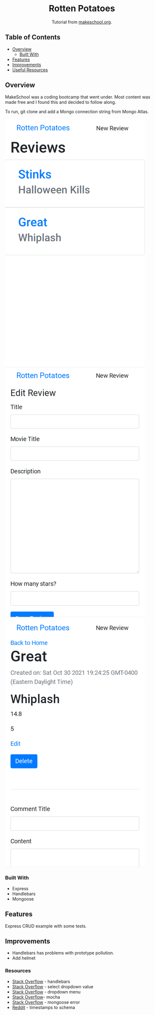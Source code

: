 <h1 align="center">Rotten Potatoes</h1>

<div align="center">
   Tutorial from  <a href="https://makeschool.org/mediabook/oa/tutorials/rotten-potatoes---movie-reviews-with-express-js/start-an-express-project/" target="_blank">makeschool.org</a>.
</div>

## Table of Contents

- [Overview](#overview)
  - [Built With](#built-with)
- [Features](#features)
- [Improvements](#improvements)
- [Useful Resources](#useful-resources)

## Overview

MakeSchool was a coding bootcamp that went under.  Most content was made free and I found this and decided to follow along. 

To run, git clone and add a Mongo connection string from Mongo Atlas.

![](./rotten-potatoes-mobile-homepage.png)
![](./rotten-potatoes-mobile-new-review.png)
![](./rotten-potatoes-mobile-review-page.png)

### Built With

- Express
- Handlebars
- Mongoose

## Features

 Express CRUD example with some tests.

## Improvements

- Handlebars has problems with prototype pollution.  
- Add helmet

### Resources

- [Stack Overflow](https://stackoverflow.com/questions/59690923/handlebars-access-has-been-denied-to-resolve-the-property-from-because-it-is) - handlebars
- [Stack Overflow](https://stackoverflow.com/questions/45980139/how-to-save-selected-dropdown-value-in-mongodb) - select dropdown value
- [Stack Overflow](https://stackoverflow.com/questions/10142643/easy-way-to-add-drop-down-menu-with-1-100-without-doing-100-different-options) - dropdown menu
- [Stack Overflow](https://stackoverflow.com/questions/9722407/how-do-you-install-and-run-mocha-the-node-js-testing-module-getting-mocha-co)- mocha
- [Stack Overflow](https://stackoverflow.com/questions/32375478/error-collection-name-must-be-a-string-in-node-js) - mongoose error
- [Reddit](https://www.reddit.com/r/node/comments/ho1uvk/mongoose_adding_timestamps_to_schema_causes_error/) - timestamps to schema